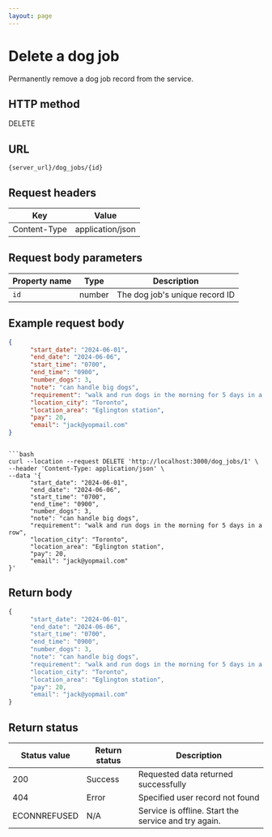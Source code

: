 ```yaml
---
layout: page
---
```


# Delete a dog job

Permanently remove a dog job record from the service.

## HTTP method

DELETE

## URL

```shell
{server_url}/dog_jobs/{id}
```

## Request headers

| Key | Value |
|---|---|
| Content-Type | application/json |

## Request body parameters

| Property name | Type | Description |
| ------------- | ----------- | ----------- |
| `id`     | number | The dog job's unique record ID  |

## Example request body

```json
{
      "start_date": "2024-06-01",
      "end_date": "2024-06-06",
      "start_time": "0700",
      "end_time": "0900",
      "number_dogs": 3,
      "note": "can handle big dogs",
      "requirement": "walk and run dogs in the morning for 5 days in a row",
      "location_city": "Toronto",
      "location_area": "Eglington station",
      "pay": 20,
      "email": "jack@yopmail.com"
}
```

```

```bash
curl --location --request DELETE 'http://localhost:3000/dog_jobs/1' \
--header 'Content-Type: application/json' \
--data '{
      "start_date": "2024-06-01",
      "end_date": "2024-06-06",
      "start_time": "0700",
      "end_time": "0900",
      "number_dogs": 3,
      "note": "can handle big dogs",
      "requirement": "walk and run dogs in the morning for 5 days in a row",
      "location_city": "Toronto",
      "location_area": "Eglington station",
      "pay": 20,
      "email": "jack@yopmail.com"
}'
```

## Return body

```js
{
      "start_date": "2024-06-01",
      "end_date": "2024-06-06",
      "start_time": "0700",
      "end_time": "0900",
      "number_dogs": 3,
      "note": "can handle big dogs",
      "requirement": "walk and run dogs in the morning for 5 days in a row",
      "location_city": "Toronto",
      "location_area": "Eglington station",
      "pay": 20,
      "email": "jack@yopmail.com"
}
```

## Return status

| Status value | Return status | Description |
| ------------- | ----------- | ----------- |
| 200 | Success | Requested data returned successfully |
| 404 | Error | Specified user record not found |
| ECONNREFUSED | N/A | Service is offline. Start the service and try again. |